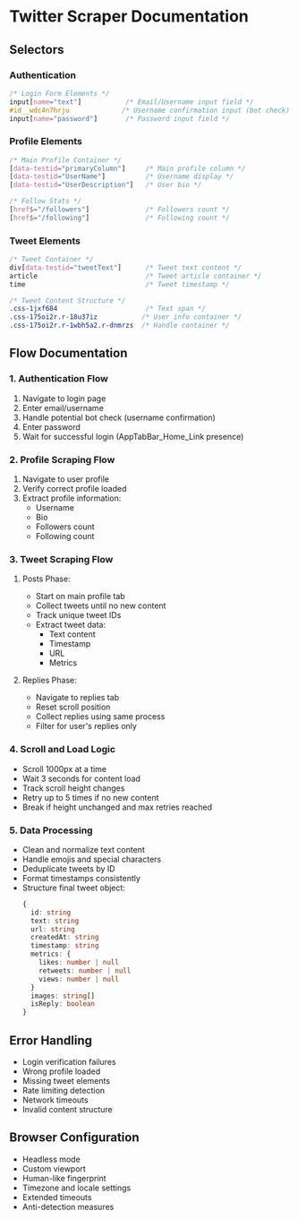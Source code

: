# Twitter Scraper Documentation

## Selectors

### Authentication
```css
/* Login Form Elements */
input[name="text"]           /* Email/Username input field */
#id__wdc4n7hrju             /* Username confirmation input (bot check) */
input[name="password"]       /* Password input field */
```

### Profile Elements
```css
/* Main Profile Container */
[data-testid="primaryColumn"]     /* Main profile column */
[data-testid="UserName"]          /* Username display */
[data-testid="UserDescription"]   /* User bio */

/* Follow Stats */
[href$="/followers"]              /* Followers count */
[href$="/following"]              /* Following count */
```

### Tweet Elements
```css
/* Tweet Container */
div[data-testid="tweetText"]      /* Tweet text content */
article                           /* Tweet article container */
time                              /* Tweet timestamp */

/* Tweet Content Structure */
.css-1jxf684                      /* Text span */
.css-175oi2r.r-18u37iz           /* User info container */
.css-175oi2r.r-1wbh5a2.r-dnmrzs  /* Handle container */
```

## Flow Documentation

### 1. Authentication Flow
1. Navigate to login page
2. Enter email/username
3. Handle potential bot check (username confirmation)
4. Enter password
5. Wait for successful login (AppTabBar_Home_Link presence)

### 2. Profile Scraping Flow
1. Navigate to user profile
2. Verify correct profile loaded
3. Extract profile information:
   - Username
   - Bio
   - Followers count
   - Following count

### 3. Tweet Scraping Flow
1. Posts Phase:
   - Start on main profile tab
   - Collect tweets until no new content
   - Track unique tweet IDs
   - Extract tweet data:
     - Text content
     - Timestamp
     - URL
     - Metrics

2. Replies Phase:
   - Navigate to replies tab
   - Reset scroll position
   - Collect replies using same process
   - Filter for user's replies only

### 4. Scroll and Load Logic
- Scroll 1000px at a time
- Wait 3 seconds for content load
- Track scroll height changes
- Retry up to 5 times if no new content
- Break if height unchanged and max retries reached

### 5. Data Processing
- Clean and normalize text content
- Handle emojis and special characters
- Deduplicate tweets by ID
- Format timestamps consistently
- Structure final tweet object:
  ```typescript
  {
    id: string
    text: string
    url: string
    createdAt: string
    timestamp: string
    metrics: {
      likes: number | null
      retweets: number | null
      views: number | null
    }
    images: string[]
    isReply: boolean
  }
  ```

## Error Handling
- Login verification failures
- Wrong profile loaded
- Missing tweet elements
- Rate limiting detection
- Network timeouts
- Invalid content structure

## Browser Configuration
- Headless mode
- Custom viewport
- Human-like fingerprint
- Timezone and locale settings
- Extended timeouts
- Anti-detection measures 